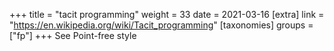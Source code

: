 +++
title = "tacit programming"
weight = 33
date = 2021-03-16
[extra]
link = "https://en.wikipedia.org/wiki/Tacit_programming"
[taxonomies]
groups = ["fp"]
+++
See Point-free style

